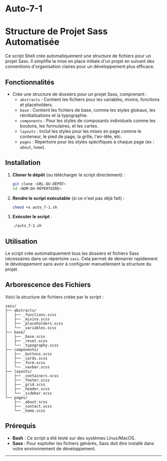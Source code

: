 # Auto-7-1

# Structure de Projet Sass Automatisée

Ce script Shell crée automatiquement une structure de fichiers pour un projet Sass. Il simplifie la mise en place initiale d'un projet en suivant des conventions d'organisation claires pour un développement plus efficace.

## Fonctionnalités

- Crée une structure de dossiers pour un projet Sass, comprenant :
  - `abstracts` : Contient les fichiers pour les variables, mixins, fonctions et placeholders.
  - `base` : Contient les fichiers de base, comme les styles globaux, les réinitialisations et la typographie.
  - `components` : Pour les styles de composants individuels comme les boutons, les formulaires, et les cartes.
  - `layouts` : Inclut les styles pour les mises en page comme le conteneur, le pied de page, la grille, l'en-tête, etc.
  - `pages` : Répertoire pour les styles spécifiques à chaque page (ex : `about`, `home`).
  
## Installation

1. **Cloner le dépôt** (ou télécharger le script directement) :
   ```bash
   git clone <URL-DU-DÉPÔT>
   cd <NOM-DU-RÉPERTOIRE>
   ```

2. **Rendre le script exécutable** (si ce n'est pas déjà fait) :
   ```bash
   chmod +x auto_7-1.sh
   ```

3. **Exécuter le script** :
   ```bash
   ./auto_7-1.sh
   ```

## Utilisation

Le script crée automatiquement tous les dossiers et fichiers Sass nécessaires dans un répertoire `sass`. Cela permet de démarrer rapidement le développement sans avoir à configurer manuellement la structure du projet.

## Arborescence des Fichiers

Voici la structure de fichiers créée par le script :

```
sass/
├── abstracts/
│   ├── _functions.scss
│   ├── _mixins.scss
│   ├── _placeholders.scss
│   └── _variables.scss
├── base/
│   ├── _base.scss
│   ├── _reset.scss
│   └── _typography.scss
├── components/
│   ├── _buttons.scss
│   ├── _cards.scss
│   ├── _form.scss
│   └── _navbar.scss
├── layouts/
│   ├── _containers.scss
│   ├── _footer.scss
│   ├── _grid.scss
│   ├── _header.scss
│   └── _sidebar.scss
└── pages/
    ├── _about.scss
    ├── _contact.scss
    └── _home.scss
```

## Prérequis

- **Bash** : Ce script a été testé sur des systèmes Linux/MacOS.
- **Sass** : Pour exploiter les fichiers générés, Sass doit être installé dans votre environnement de développement.

---